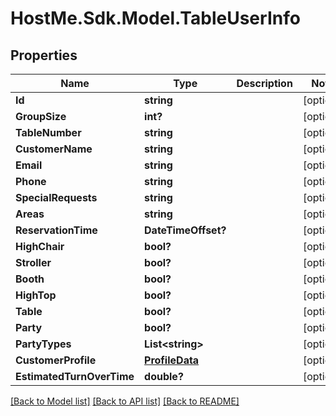# HostMe.Sdk.Model.TableUserInfo
## Properties

Name | Type | Description | Notes
------------ | ------------- | ------------- | -------------
**Id** | **string** |  | [optional] 
**GroupSize** | **int?** |  | [optional] 
**TableNumber** | **string** |  | [optional] 
**CustomerName** | **string** |  | [optional] 
**Email** | **string** |  | [optional] 
**Phone** | **string** |  | [optional] 
**SpecialRequests** | **string** |  | [optional] 
**Areas** | **string** |  | [optional] 
**ReservationTime** | **DateTimeOffset?** |  | [optional] 
**HighChair** | **bool?** |  | [optional] 
**Stroller** | **bool?** |  | [optional] 
**Booth** | **bool?** |  | [optional] 
**HighTop** | **bool?** |  | [optional] 
**Table** | **bool?** |  | [optional] 
**Party** | **bool?** |  | [optional] 
**PartyTypes** | **List&lt;string&gt;** |  | [optional] 
**CustomerProfile** | [**ProfileData**](ProfileData.md) |  | [optional] 
**EstimatedTurnOverTime** | **double?** |  | [optional] 

[[Back to Model list]](../README.md#documentation-for-models) [[Back to API list]](../README.md#documentation-for-api-endpoints) [[Back to README]](../README.md)

